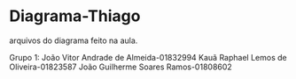 # Diagrama-Thiago
arquivos do diagrama feito na aula.

Grupo 1:
João Vitor Andrade de Almeida-01832994
Kauã Raphael Lemos de Oliveira-01823587
João Guilherme Soares Ramos-01808602

